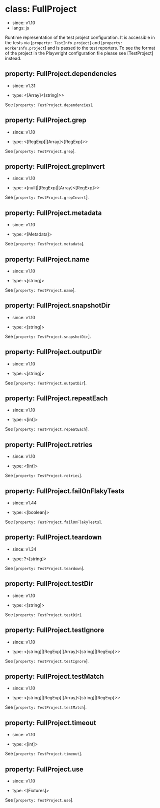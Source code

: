 # class: FullProject
* since: v1.10
* langs: js

Runtime representation of the test project configuration. It is accessible in the tests via [`property: TestInfo.project`] and [`property: WorkerInfo.project`] and is passed to the test reporters. To see the format of the project in the Playwright configuration file please see [TestProject] instead.

## property: FullProject.dependencies
* since: v1.31
- type: <[Array]<[string]>>

See [`property: TestProject.dependencies`].

## property: FullProject.grep
* since: v1.10
- type: <[RegExp]|[Array]<[RegExp]>>

See [`property: TestProject.grep`].

## property: FullProject.grepInvert
* since: v1.10
- type: <[null]|[RegExp]|[Array]<[RegExp]>>

See [`property: TestProject.grepInvert`].

## property: FullProject.metadata
* since: v1.10
- type: <[Metadata]>

See [`property: TestProject.metadata`].

## property: FullProject.name
* since: v1.10
- type: <[string]>

See [`property: TestProject.name`].

## property: FullProject.snapshotDir
* since: v1.10
- type: <[string]>

See [`property: TestProject.snapshotDir`].

## property: FullProject.outputDir
* since: v1.10
- type: <[string]>

See [`property: TestProject.outputDir`].

## property: FullProject.repeatEach
* since: v1.10
- type: <[int]>

See [`property: TestProject.repeatEach`].

## property: FullProject.retries
* since: v1.10
- type: <[int]>

See [`property: TestProject.retries`].

## property: FullProject.failOnFlakyTests
* since: v1.44
- type: <[boolean]>

See [`property: TestProject.failOnFlakyTests`].

## property: FullProject.teardown
* since: v1.34
- type: ?<[string]>

See [`property: TestProject.teardown`].

## property: FullProject.testDir
* since: v1.10
- type: <[string]>

See [`property: TestProject.testDir`].

## property: FullProject.testIgnore
* since: v1.10
- type: <[string]|[RegExp]|[Array]<[string]|[RegExp]>>

See [`property: TestProject.testIgnore`].

## property: FullProject.testMatch
* since: v1.10
- type: <[string]|[RegExp]|[Array]<[string]|[RegExp]>>

See [`property: TestProject.testMatch`].

## property: FullProject.timeout
* since: v1.10
- type: <[int]>

See [`property: TestProject.timeout`].

## property: FullProject.use
* since: v1.10
- type: <[Fixtures]>

See [`property: TestProject.use`].
